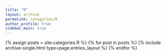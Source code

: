 ```yaml
---
title: "R"
layout: archive
permalink: categories/R
author_profile: true
sidebar_main: true
---
```


{% assign posts = site.categories.R %}
{% for post in posts %} {% include archive-single.html type=page.entries_layout %} {% endfor %}

